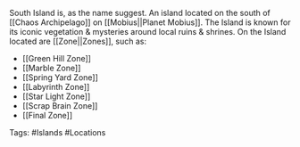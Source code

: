 South Island is, as the name suggest. An island located on the south of [[Chaos Archipelago]] on [[Mobius||Planet Mobius]].  The Island is known for its iconic vegetation & mysteries around local ruins & shrines. On the Island located are [[Zone||Zones]], such as:
- [[Green Hill Zone]]
- [[Marble Zone]]
- [[Spring Yard Zone]]
- [[Labyrinth Zone]]
- [[Star Light Zone]]
- [[Scrap Brain Zone]]
- [[Final Zone]]

Tags: #Islands #Locations